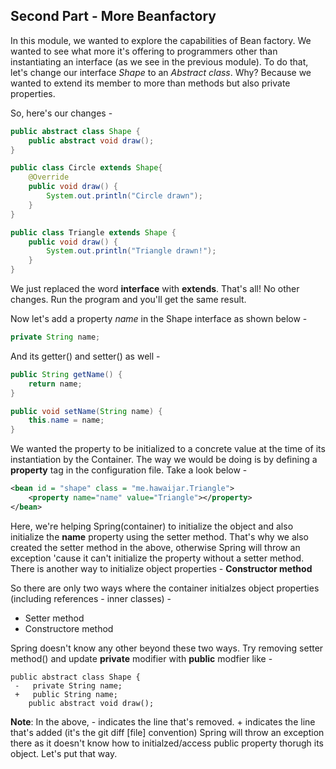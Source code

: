## Second Part - More Beanfactory

In this module, we wanted to explore the capabilities of Bean factory. We wanted to see what more it's offering to programmers other than instantiating an interface (as we see in the previous module).
To do that, let's change our interface *Shape* to an *Abstract class*. Why? Because we wanted to extend its member to more than methods but also private properties.

So, here's our changes -

```java
public abstract class Shape {
    public abstract void draw();
}

```

```java
public class Circle extends Shape{
    @Override
    public void draw() {
        System.out.println("Circle drawn");
    }
}
```
```java
public class Triangle extends Shape {
    public void draw() {
        System.out.println("Triangle drawn!");
    }
}
```
We just replaced the word **interface** with **extends**. That's all!
No other changes. Run the program and you'll get the same result.

Now let's add a property *name* in the Shape interface as shown below -
```java
private String name;
```

And its getter() and setter() as well -

```java
public String getName() {
    return name;
}
```
```java
public void setName(String name) {
    this.name = name;
}
```

We wanted the property to be initialized to a concrete value at the time of its instantiation by the Container.
The way we would be doing is by defining a **property** tag in the configuration file. Take a look below -

```xml
<bean id = "shape" class = "me.hawaijar.Triangle">
    <property name="name" value="Triangle"></property>
</bean>
```
Here, we're helping Spring(container) to initialize the object and also initialize the **name** property  using the setter method. That's why we also created the setter method in the above, otherwise Spring will throw an exception 'cause it can't initialize the property without a setter method. There is another way to initialize object properties - **Constructor method**

So there are only two ways where the container initialzes object properties (including references - inner classes) -
- Setter method
- Constructore method

Spring doesn't know any other beyond these two ways. Try removing setter method() and update **private** modifier with **public** modfier like -

 ```
 public abstract class Shape {
  -   private String name;
  +   public String name;
     public abstract void draw();
```
**Note**: In the above, - indicates the line that's removed. + indicates the line that's added (it's the git diff [file] convention)
Spring will throw an exception there as it doesn't know how to initialzed/access public property thorugh its object. Let's put that way.

